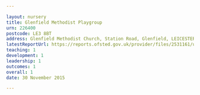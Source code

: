 ```yaml
---

layout: nursery
title: Glenfield Methodist Playgroup
urn: 226400
postcode: LE3 8BT
address: Glenfield Methodist Church, Station Road, Glenfield, LEICESTER, LE3 8BT
latestReportUrl: https://reports.ofsted.gov.uk/provider/files/2531161/urn/226400.pdf
teaching: 1
development: 1
leadership: 1
outcomes: 1
overall: 1
date: 30 November 2015

---
```

